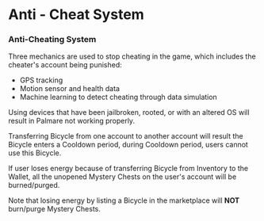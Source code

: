 # Anti - Cheat System

### Anti-Cheating System

Three mechanics are used to stop cheating in the game, which includes the cheater's account being punished:

* GPS tracking
* Motion sensor and health data
* Machine learning to detect cheating through data simulation

Using devices that have been jailbroken, rooted, or with an altered OS will result in Palmare not working properly.

Transferring Bicycle from one account to another account will result the Bicycle enters a Cooldown period, during Cooldown period, users cannot use this Bicycle.

If user loses energy because of transferring Bicycle from Inventory to the Wallet, all the unopened Mystery Chests on the user's account will be burned/purged.&#x20;

Note that losing energy by listing a Bicycle in the marketplace will **NOT**  burn/purge Mystery Chests.

